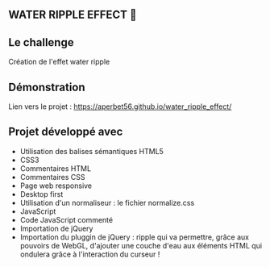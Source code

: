 ## WATER RIPPLE EFFECT 🌊

## Le challenge

Création de l'effet water ripple

## Démonstration

Lien vers le projet : https://aperbet56.github.io/water_ripple_effect/

## Projet développé avec

- Utilisation des balises sémantiques HTML5
- CSS3
- Commentaires HTML
- Commentaires CSS
- Page web responsive
- Desktop first
- Utilisation d'un normaliseur : le fichier normalize.css
- JavaScript
- Code JavaScript commenté
- Importation de jQuery
- Importation du pluggin de jQuery : ripple qui va permettre, grâce aux pouvoirs de WebGL, d'ajouter une couche d'eau aux éléments HTML qui ondulera grâce à l'interaction du curseur !
